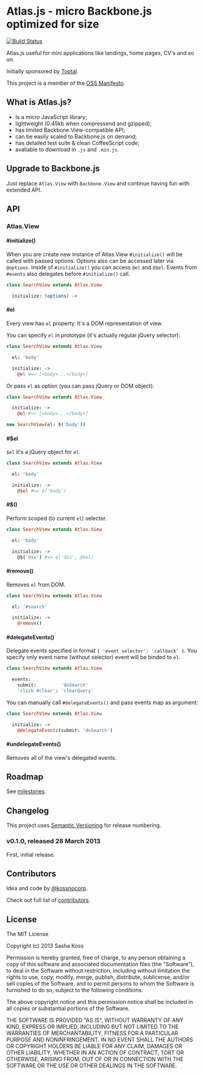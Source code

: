 # Atlas.js - micro Backbone.js optimized for size

[![Build Status](https://secure.travis-ci.org/kossnocorp/atlas.png?branch=master)](http://travis-ci.org/kossnocorp/atlas)

Atlas.js useful for mini applications like landings, home pages, CV's and so on.

Initially sponsored by [Toptal](http://toptal.com/).

This project is a member of the [OSS Manifesto](http://ossmanifesto.org/).

## What is Atlas.js?

* Is a micro JavaScript library;
* lightweight (0.45kb when compressend and gzipped);
* has limited Backbone.View-compatible API;
* can be easily scaled to Backbone.js on demand;
* has detailed test suite & clean CoffeeScript code;
* avaliable to download in `.js` and `.min.js`.

## Upgrade to Backbone.js

Just replace `Atlas.View` with `Backbone.View` and continue having fun with extended API.

## API

### Atlas.View

#### #initialize()

When you are create new instance of Atlas.View `#initialize()` will be called with passed options. Options also can be accessed later via `@options`. Inside of `#initialize()` you can access `@el` and `@$el`. Events from `#events` also delegates before `#initialize()` call.

``` coffeescript
class SearchView extends Atlas.View

  initialize: (options) ->
```

#### #el

Every view has `el` property. It's a DOM representation of view.

You can specify `el` in prototype (it's actually regular jQuery selector):

``` coffeescript
class SearchView extends Atlas.View

  el: 'body'

  initialize: ->
    @el #=> [<body>...</body>]
```

Or pass `el` as option (you can pass jQuery or DOM object):

``` coffeescript
class SearchView extends Atlas.View

  initialize: ->
    @el #=> [<body>...</body>]

new SearchView(el: $('body'))
```

#### #$el

`$el` it's a jQuery object for `el`.

``` coffeescript
class SearchView extends Atlas.View

  el: 'body'

  initialize: ->
    @$el #=> $('body')
```

#### #$()

Perform scoped (to current `el`) selector.

``` coffeescript
class SearchView extends Atlas.View

  el: 'body'

  initialize: ->
    @$('div') #=> $('div', @$el)
```

#### #remove()

Removes `el` from DOM.

``` coffeescript
class SearchView extends Atlas.View

  el: '#search'

  initialize: ->
    @remove()
```

#### #delegateEvents()

Delegate events specified in format `{ 'event selector': 'callback' }`. You specify only event name (without selector) event will be binded to `el`.

``` coffeescript
class SearchView extends Atlas.View

  events:
    submit:         'doSearch'
    'click #clear': 'clearQuery'
```

You can manually call `#delegateEvents()` and pass events map as argument:

``` coffeescript
class SearchView extends Atlas.View

  initialize: ->
    @delegateEvents(submit: 'doSearch')
```

#### #undelegateEvents()

Removes all of the view's delegated events.

## Roadmap

See [milestones](https://github.com/kossnocorp/atlas/issues/milestones).

## Changelog

This project uses [Semantic Versioning](http://semver.org/) for release numbering.

### v0.1.0, released 28 March 2013

First, initial release.

## Contributors

Idea and code by [@kossnocorp](http://koss.nocorp.me/).

Check out full list of [contributors](https://github.com/kossnocorp/atlas/contributors).

## License

The MIT License

Copyright (c) 2013 Sasha Koss

Permission is hereby granted, free of charge, to any person obtaining a copy of this software and associated documentation files (the "Software"), to deal in the Software without restriction, including without limitation the rights to use, copy, modify, merge, publish, distribute, sublicense, and/or sell copies of the Software, and to permit persons to whom the Software is furnished to do so, subject to the following conditions:

The above copyright notice and this permission notice shall be included in all copies or substantial portions of the Software.

THE SOFTWARE IS PROVIDED "AS IS", WITHOUT WARRANTY OF ANY KIND, EXPRESS OR IMPLIED, INCLUDING BUT NOT LIMITED TO THE WARRANTIES OF MERCHANTABILITY, FITNESS FOR A PARTICULAR PURPOSE AND NONINFRINGEMENT. IN NO EVENT SHALL THE AUTHORS OR COPYRIGHT HOLDERS BE LIABLE FOR ANY CLAIM, DAMAGES OR OTHER LIABILITY, WHETHER IN AN ACTION OF CONTRACT, TORT OR OTHERWISE, ARISING FROM, OUT OF OR IN CONNECTION WITH THE SOFTWARE OR THE USE OR OTHER DEALINGS IN THE SOFTWARE.
